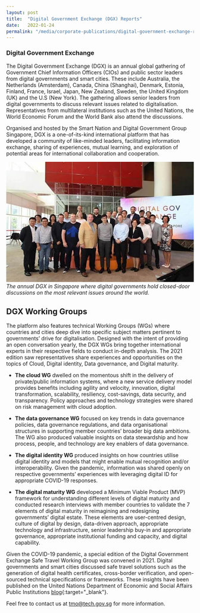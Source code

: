 ```yaml
---
layout: post
title:  "Digital Government Exchange (DGX) Reports"
date:   2022-01-24
permalink: "/media/corporate-publications/digital-government-exchange-reports"
---
```


### Digital Government Exchange

The Digital Government Exchange (DGX) is an annual global gathering of Government Chief Information Officers (CIOs) and public sector leaders from digital governments and smart cities. These include Australia, the Netherlands (Amsterdam), Canada, China (Shanghai), Denmark, Estonia, Finland, France, Israel, Japan, New Zealand, Sweden, the United Kingdom (UK) and the U.S (New York). The gathering allows senior leaders from digital governments to discuss relevant issues related to digitalisation. Representatives from multilateral institutions such as the United Nations, the World Economic Forum and the World Bank also attend the discussions.

Organised and hosted by the Smart Nation and Digital Government Group Singapore, DGX is a one-of-its-kind international platform that has developed a community of like-minded leaders, facilitating information exchange, sharing of experiences, mutual learning, and exploration of potential areas for international collaboration and cooperation.

![Digital Government Exchange](/images/media/corporate-publications/2016/01/digital-government-exchange.png)*The annual DGX in Singapore where digital governments hold closed-door discussions on the most relevant issues around the world.*

## DGX Working Groups

The platform also features technical Working Groups (WGs) where countries and cities deep dive into specific subject matters pertinent to governments’ drive for digitalisation. Designed with the intent of providing an open conversation yearly, the DGX WGs bring together international experts in their respective fields to conduct in-depth analysis. The 2021 edition saw representatives share experiences and opportunities on the topics of Cloud, Digital identity, Data governance, and Digital maturity.

* **The cloud WG** dwelled on the momentous shift in the delivery of private/public information systems, where a new service delivery model provides benefits including agility and velocity, innovation, digital transformation, scalability, resiliency, cost-savings, data security, and transparency. Policy approaches and technology strategies were shared on risk management with cloud adoption.

* **The data governance WG** focused on key trends in data governance policies, data governance regulations, and data organisational structures in supporting member countries’ broader big data ambitions. The WG also produced valuable insights on data stewardship and how process, people, and technology are key enablers of data governance.

* **The digital identity WG** produced insights on how countries utilise digital identity and models that might enable mutual recognition and/or interoperability. Given the pandemic, information was shared openly on respective governments’ experiences with leveraging digital ID for appropriate COVID-19 responses.

* **The digital maturity WG** developed a Minimum Viable Product (MVP) framework for understanding different levels of digital maturity and conducted research interviews with member countries to validate the 7 elements of digital maturity in reimagining and redesigning governments’ digital estate. These elements are user-centred design, culture of digital by design, data-driven approach, appropriate technology and infrastructure, senior leadership buy-in and appropriate governance, appropriate institutional funding and capacity, and digital capability.

Given the COVID-19 pandemic, a special edition of the Digital Government Exchange Safe Travel Working Group was convened in 2021. Digital governments and smart cities discussed safe travel solutions such as the generation of digital health certificates, cross-border verification, and open-sourced technical specifications or frameworks. These insights have been published on the United Nations Department of Economic and Social Affairs Public Institutions [blog](https://publicadministration.un.org/fr/Home/Blog){:target="_blank"}.

Feel free to contact us at tmo@tech.gov.sg for more information.
